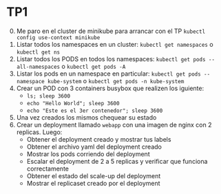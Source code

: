 # TP1
0. Me paro en el cluster de minikube para arrancar con el TP `kubectl config use-context minikube`
1. Listar todos los namespaces en un cluster: `kubectl get namespaces` o `kubectl get ns`
2. Listar todos los PODS en todos los namespaces: `kubectl get pods --all-namespaces` o `kubectl get pods -A`
3. Listar los pods en un namespace en particular: `kubectl get pods --namespace kube-system` o `kubectl get pods -n kube-system`
4. Crear un POD con 3 containers busybox que realizen los iguiente:
	- `ls; sleep 3600`
	- `echo "Hello World"; sleep 3600`
	- `echo "Este es el 3er contenedor"; sleep 3600`
5. Una vez creados los mismos chequear su estado
6. Crear un deployment llamado `webapp` con una imagen de nginx con 2 replicas. Luego:
	* Obtener el deployment creado y mostrar tus labels 
	* Obtener el archivo yaml del deployment creado 
	* Mostrar los pods corriendo del deployment 
	* Escalar el deployment de 2 a 5 replicas y verificar que funciona correctamente 
	* Obtener el estado del scale-up del deployment 
	* Mostrar el replicaset creado por el deployment